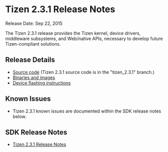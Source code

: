 # Tizen 2.3.1 Release Notes

Release Date: Sep 22, 2015

The Tizen 2.3.1 release provides the Tizen kernel, device drivers, middleware subsystems, and Web/native APIs, necessary to develop future Tizen-compliant solutions.

## Release Details

- [Source code](http://review.tizen.org/git/) (Tizen 2.3.1 source code is in the "tizen_2.3.1" branch.)
- [Binaries and images](http://download.tizen.org/releases/2.3.1/)
- [Device flashing instructions](https://wiki.tizen.org/wiki/Flash_Tizen_2.3_Image_to_Reference_Device)

## Known Issues

- Tizen 2.3.1 known issues are documented within the SDK release notes below.

## SDK Release Notes

- [Tizen 2.3.1 Release Notes](https://developer.tizen.org/tizen-2.3-sdk-release-notes)
